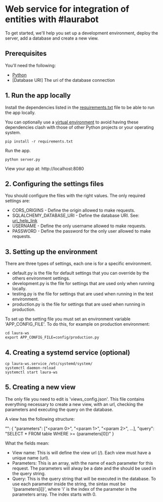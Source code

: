 # Web service for integration of entities with #laurabot

To get started, we'll help you set up a development environment, deploy the server, add a database and create a new view.


## Prerequisites

You'll need the following:
* [Python](https://www.python.org/downloads/)
* [Database URI] The uri of the database connection



## 1. Run the app locally

Install the dependencies listed in the [requirements.txt](https://pip.readthedocs.io/en/stable/user_guide/#requirements-files) file to be able to run the app locally.

You can optionally use a [virtual environment](https://packaging.python.org/installing/#creating-and-using-virtual-environments) to avoid having these dependencies clash with those of other Python projects or your operating system.
  ```
pip install -r requirements.txt
  ```

Run the app.
  ```
python server.py
  ```

 View your app at: http://localhost:8080



## 2. Configuring the settings files

You should configure the files with the right values.
The only required settings are:
  - CORS_ORIGINS - Define the origin allowed to make requests.
  - SQLALCHEMY_DATABASE_URI - Define the database URI. See: [uri_help_link](https://flask-sqlalchemy.pocoo.org/2.2/config/#connection-uri-format)
  - USERNAME - Define the only username allowed to make requests.
  - PASSWORD - Define the password for the only user allowed to make requests.



## 3. Setting up the environment

There are three types of settings, each one is for a specific environment.
  - default.py is the file for default settings that you can override by the others environment settings.
  - development.py is the file for settings that are used only when running locally.
  - testing.py is the file for settings that are used when running in the test environment.
  - production.py is the file for settings that are used when running in production.

To set up the setting file you must set an environment variable 'APP_CONFIG_FILE'.
To do this, for example on production environment:
  ```
cd laura-ws
export APP_CONFIG_FILE=config/production.py
  ```



## 4. Creating a systemd service (optional)

```
cp laura-ws.service /etc/systemd/system/
systemctl daemon-reload
systemctl start laura-ws
```



## 5. Creating a new view

The only file you need to edit is 'views_config.json'. This file contains everything necessary to create a new view, with an url, checking the parameters and executing the query on the database.

A view has the following structure:

"<view name>": {
    "parameters": ["<param 0>", "<param 1>", "<param 2>", ...],
    "query": "SELECT * FROM table WHERE <column field> >= {parameters[0]}"
}

What the fields mean:
  - View name: This is will define the view url (/<view name>). Each view must have a unique name (url).
  - Parameters: This is an array, with the name of each parameter for this request. The parameters will alway be a date and the should be used in the query string.
  - Query: This is the query string that will be executed in the database. To use each parameter inside the string, the sintax must be '{parameters[i]}', where 'i' is the index of the parameter in the parameters array. The index starts with 0.  
